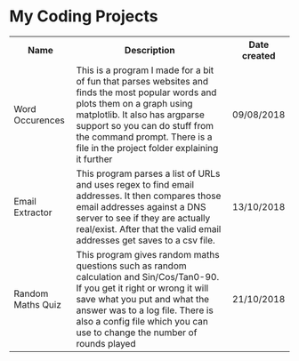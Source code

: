 # My Coding Projects
<table>
  <tr>
    <th>Name</th>
    <th>Description</th>
    <th>Date created</th>
  </tr>
  <tr>
    <td>Word Occurences</td>
    <td>This is a program I made for a bit of fun that parses websites and finds the most popular words and plots them on a graph using matplotlib. It also has argparse support so you can do stuff from the command prompt. There is a file in the project folder explaining it further</td>
    <td>09/08/2018</td>
  </tr>
  <tr>
    <td>Email Extractor</td>
    <td>This program parses a list of URLs and uses regex to find email addresses. It then compares those email addresses against a DNS server to see if they are actually real/exist. After that the valid email addresses get saves to a csv file.</td>
    <td>13/10/2018</td>
  </tr>
  <tr>
    <td>Random Maths Quiz</td>
    <td>This program gives random maths questions such as random calculation and Sin/Cos/Tan0-90. If you get it right or wrong it will save what you put and what the answer was to a log file. There is also a config file which you can use to change the number of rounds played</td>
    <td>21/10/2018</td>
  </tr>
